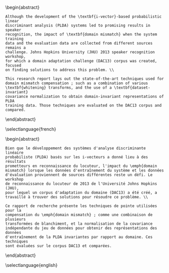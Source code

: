 \begin{abstract}

    Although the development of the \textbf{i-vector}-based probabilistic linear
    discriminant analysis (PLDA) systems led to promising results in speaker
    recognition, the impact of \textbf{domain mismatch} when the system training
    data and the evaluation data are collected from different sources remains a
    challenge. Johns Hopkins University (JHU) 2013 speaker recognition workshop,
    for which a domain adaptation challenge (DAC13) corpus was created, focused
    on finding solutions to address this problem. \\

    This research report lays out the state-of-the-art techniques used for
    domain mismatch compensation ; such as a combination of various
    \textbf{whitening} transforms, and the use of a \textbf{dataset-invariant}
    covariance normalization to obtain domain-invariant representations of PLDA
    training data. Those techniques are evaluated on the DAC13 corpus and
    compared.

\end{abstract}

\selectlanguage{french}

\begin{abstract}

    Bien que le développement des systèmes d'analyse discriminante linéaire
    probabiliste (PLDA) basés sur les i-vecteurs a donné lieu à des résultats
    prometteurs en reconnaissance du locuteur, l'impact du \emph{domain
    mismatch} lorsque les données d'entraînement du système et les données
    d'évaluation proviennent de sources différentes reste un défi. Le workshop
    de reconnaissance du locuteur de 2013 de l'Université Johns Hopkins (JHU),
    pour lequel un corpus d'adaptation du domaine (DAC13) a été créé, a
    travaillé à trouver des solutions pour résoudre ce problème. \\

    Ce rapport de recherche présente les techniques de pointe utilisées pour la
    compensation du \emph{domain mismatch} ; comme une combinaison de plusieurs
    transformées de blanchiment, et la normalisation de la covariance
    indépendante du jeu de données pour obtenir des représentations des données
    d'entraînement de la PLDA invariantes par rapport au domaine. Ces techniques
    sont évaluées sur le corpus DAC13 et comparées.

\end{abstract}

\selectlanguage{english}
